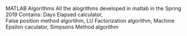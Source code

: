 MATLAB Algorithms
All the alogrithms developed in matlab in the Spring 2019 
Contains: 
Days Elapsed calculator,   
False position method algortihm, 
LU Factorization algorithm,
Machine Epsilon caculator, 
Simpsons Method algorithm 

